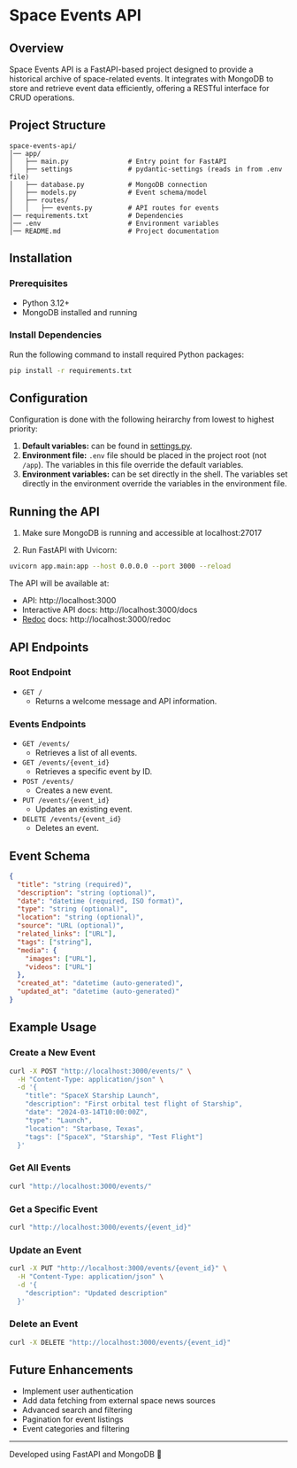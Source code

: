 # Space Events API

## Overview
Space Events API is a FastAPI-based project designed to provide a historical archive of space-related events. It integrates with MongoDB to store and retrieve event data efficiently, offering a RESTful interface for CRUD operations.

## Project Structure
```
space-events-api/
│── app/
│   ├── main.py               # Entry point for FastAPI
│   ├── settings              # pydantic-settings (reads in from .env file)
│   ├── database.py           # MongoDB connection
│   ├── models.py             # Event schema/model
│   ├── routes/
│   │   ├── events.py         # API routes for events
│── requirements.txt          # Dependencies
│── .env                      # Environment variables
│── README.md                 # Project documentation
```

## Installation
### Prerequisites
- Python 3.12+
- MongoDB installed and running

### Install Dependencies
Run the following command to install required Python packages:
```sh
pip install -r requirements.txt
```

## Configuration
Configuration is done with the following heirarchy from lowest to highest priority:
1. **Default variables:** can be found in [settings.py](./app/settings.py).
2. **Environment file:** `.env` file should be placed in the project root (not `/app`). The variables in this file override
the default variables.
3. **Environment variables:** can be set directly in the shell. The variables set directly in the environment override the 
variables in the environment file.

## Running the API
1. Make sure MongoDB is running and accessible at localhost:27017

2. Run FastAPI with Uvicorn:
```sh
uvicorn app.main:app --host 0.0.0.0 --port 3000 --reload
```

The API will be available at:
- API: http://localhost:3000
- Interactive API docs: http://localhost:3000/docs
- [Redoc](https://github.com/Redocly/redoc) docs: http://localhost:3000/redoc

## API Endpoints

### Root Endpoint
- `GET /`
  - Returns a welcome message and API information.

### Events Endpoints
- `GET /events/`
  - Retrieves a list of all events.
- `GET /events/{event_id}`
  - Retrieves a specific event by ID.
- `POST /events/`
  - Creates a new event.
- `PUT /events/{event_id}`
  - Updates an existing event.
- `DELETE /events/{event_id}`
  - Deletes an event.

## Event Schema
```json
{
  "title": "string (required)",
  "description": "string (optional)",
  "date": "datetime (required, ISO format)",
  "type": "string (optional)",
  "location": "string (optional)",
  "source": "URL (optional)",
  "related_links": ["URL"],
  "tags": ["string"],
  "media": {
    "images": ["URL"],
    "videos": ["URL"]
  },
  "created_at": "datetime (auto-generated)",
  "updated_at": "datetime (auto-generated)"
}
```

## Example Usage

### Create a New Event
```bash
curl -X POST "http://localhost:3000/events/" \
  -H "Content-Type: application/json" \
  -d '{
    "title": "SpaceX Starship Launch",
    "description": "First orbital test flight of Starship",
    "date": "2024-03-14T10:00:00Z",
    "type": "Launch",
    "location": "Starbase, Texas",
    "tags": ["SpaceX", "Starship", "Test Flight"]
  }'
```

### Get All Events
```bash
curl "http://localhost:3000/events/"
```

### Get a Specific Event
```bash
curl "http://localhost:3000/events/{event_id}"
```

### Update an Event
```bash
curl -X PUT "http://localhost:3000/events/{event_id}" \
  -H "Content-Type: application/json" \
  -d '{
    "description": "Updated description"
  }'
```

### Delete an Event
```bash
curl -X DELETE "http://localhost:3000/events/{event_id}"
```

## Future Enhancements
- Implement user authentication
- Add data fetching from external space news sources
- Advanced search and filtering
- Pagination for event listings
- Event categories and filtering

---
Developed using FastAPI and MongoDB 🚀
